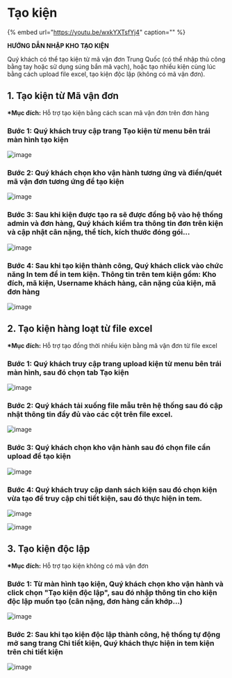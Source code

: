 # Tạo kiện

{% embed url="https://youtu.be/wxkYXTsfYj4" caption="" %}

**HƯỚNG DẪN NHẬP KHO TẠO KIỆN**

Quý khách có thể tạo kiện từ mã vận đơn Trung Quốc \(có thể nhập thủ công bằng tay hoặc sử dụng súng bắn mã vạch\), hoặc tạo nhiều kiện cùng lúc bằng cách upload file excel, tạo kiện độc lập \(không có mã vận đơn\).

## 1. Tạo kiện từ Mã vận đơn

**\*Mục đích:** Hỗ trợ tạo kiện bằng cách scan mã vận đơn trên đơn hàng

### Bước 1: Quý khách truy cập trang Tạo kiện từ menu bên trái màn hình tạo kiện

![image](https://user-images.githubusercontent.com/85599407/128308385-f0f2de22-e7df-4491-b1b2-510e5f04d344.png)

### Bước 2: Quý khách chọn kho vận hành tương ứng và điền/quét mã vận đơn tương ứng để tạo kiện

![image](https://user-images.githubusercontent.com/85599407/128308454-1f13f396-8b4e-4c6c-8e4e-6c5f604261d3.png)

### Bước 3: Sau khi kiện được tạo ra sẽ được đồng bộ vào hệ thống admin và đơn hàng, Quý khách kiểm tra thông tin đơn trên kiện và cập nhật cân nặng, thể tích, kích thước đóng gói…

![image](https://user-images.githubusercontent.com/85599407/128308563-f83b2440-91b0-4dca-b246-e9ab2068d19e.png)

### Bước 4: Sau khi tạo kiện thành công, Quý khách click vào chức năng In tem để in tem kiện. Thông tin trên tem kiện gồm: Kho đích, mã kiện, Username khách hàng, cân nặng của kiện, mã đơn hàng

![image](https://user-images.githubusercontent.com/85599407/128308594-fe063eaf-7fc5-4174-90e4-d4d55843a170.png)

## 2. Tạo kiện hàng loạt từ file excel

**\*Mục đích:** Hỗ trợ tạo đồng thời nhiều kiện bằng mã vận đơn từ file excel

### Bước 1: Quý khách truy cập trang upload kiện từ menu bên trái màn hình, sau đó chọn tab Tạo kiện

![image](https://user-images.githubusercontent.com/85599407/128308625-71f2365b-8589-4e45-90ce-9c865266e6b6.png)

### Bước 2: Quý khách tải xuống file mẫu trên hệ thống sau đó cập nhật thông tin đầy đủ vào các cột trên file excel.

![image](https://user-images.githubusercontent.com/85599407/128308657-6f309859-c35f-41d6-a68f-ea52c0836837.png)

### Bước 3: Quý khách chọn kho vận hành sau đó chọn file cần upload để tạo kiện

![image](https://user-images.githubusercontent.com/85599407/128308700-f396b3d7-8a2d-4315-a7df-644dccb545e6.png)

### Bước 4: Quý khách truy cập danh sách kiện sau đó chọn kiện vừa tạo để truy cập chi tiết kiện, sau đó thực hiện in tem.

![image](https://user-images.githubusercontent.com/85599407/128308734-4e5e141b-7950-495b-b469-444785422b2e.png)

![image](https://user-images.githubusercontent.com/85599407/128308786-f08ca55f-1f4a-4dfb-a191-909598e0c754.png)

## 3. Tạo kiện độc lập

**\*Mục đích:** Hỗ trợ tạo kiện không có mã vận đơn

### Bước 1: Từ màn hình tạo kiện, Quý khách chọn kho vận hành và click chọn "Tạo kiện độc lập", sau đó nhập thông tin cho kiện độc lập muốn tạo \(cân nặng, đơn hàng cần khớp…\)

![image](https://user-images.githubusercontent.com/85599407/128308826-66a1579f-cc9b-4b4a-9620-8b431730f6e4.png)

### Bước 2: Sau khi tạo kiện độc lập thành công, hệ thống tự động mở sang trang Chi tiết kiện, Quý khách thực hiện in tem kiện trên chi tiết kiện

![image](https://user-images.githubusercontent.com/85599407/128308855-0f1b9c8a-0c5a-4c7b-918d-99c412f41d52.png)

